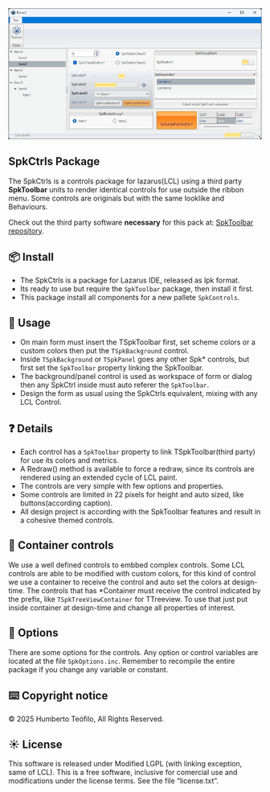 ﻿<img src="images/display_img.png" />

## SpkCtrls Package

The SpkCtrls is a controls package for lazarus(LCL) using a third party **SpkToolbar** units to render identical controls for use outside the ribbon menu.
Some controls are originals but with the same looklike and Behaviours.

Check out the third party software **necessary** for this pack at: [SpkToolbar repository](https://sourceforge.net/projects/lazarus-ccr/files/SpkToolbar/).

## 📦 Install
- The SpkCtrls is a package for Lazarus IDE, released as lpk format.
- Its ready to use but require the `SpkToolbar` package, then install it first. 
- This package install all components for a new pallete `SpkControls`.

## 🚀 Usage
- On main form must insert the TSpkToolbar first, set scheme colors or a custom colors then put the `TSpkBackground` control.
- Inside `TSpkBackground` or `TSpkPanel` goes any other Spk\* controls, but first set the `SpkToolbar` property linking the SpkToolbar.
- The background/panel control is used as workspace of form or dialog then any SpkCtrl inside must auto referer the `SpkToolbar`.
- Design the form as usual using the SpkCtrls equivalent, mixing with any LCL Control.

## ❓ Details
- Each control has a `SpkToolbar` property to link TSpkToolbar(third party) for use its colors and metrics.
- A Redraw() method is available to force a redraw, since its controls are rendered using an extended cycle of LCL paint.
- The controls are very simple with few options and properties.
- Some controls are limited in 22 pixels for height and auto sized, like buttons(according caption).
- All design project is according with the SpkToolbar features and result in a cohesive themed controls.

## 🎨 Container controls
We use a well defined controls to embbed complex controls. Some LCL controls are able to be modified with custom colors, for this kind of control we use a container to receive the control and auto set the colors at design-time. The controls that has \*Container must receive the control indicated by the prefix, like `TSpkTreeViewContainer` for TTreeview. To use that just put inside container at design-time and change all properties of interest.

## 🔧 Options
There are some options for the controls. Any option or control variables are located at the file `SpkOptions.inc`. Remember to recompile the entire package if you change any variable or constant.

## ⌨️ Copyright notice
© 2025 Humberto Teófilo, All Rights Reserved.   

## ☀️ License
This software is released under Modified LGPL (with linking exception, same of LCL). This is a free software, inclusive for comercial use and modifications under the license terms. See the file “license.txt”.
